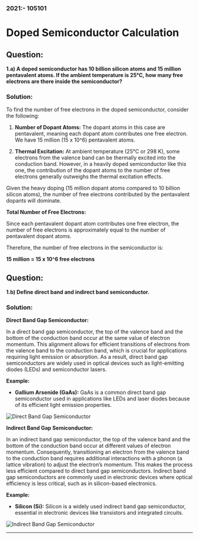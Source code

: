 
### 2021:- 105101

# Doped Semiconductor Calculation

## Question:

**1.a) A doped semiconductor has 10 billion silicon atoms and 15 million pentavalent atoms. If the ambient temperature is 25°C, how many free electrons are there inside the semiconductor?**

### Solution:

To find the number of free electrons in the doped semiconductor, consider the following:

1. **Number of Dopant Atoms:** The dopant atoms in this case are pentavalent, meaning each dopant atom contributes one free electron. We have 15 million (15 x 10^6) pentavalent atoms.

2. **Thermal Excitation:** At ambient temperature (25°C or 298 K), some electrons from the valence band can be thermally excited into the conduction band. However, in a heavily doped semiconductor like this one, the contribution of the dopant atoms to the number of free electrons generally outweighs the thermal excitation effects.

Given the heavy doping (15 million dopant atoms compared to 10 billion silicon atoms), the number of free electrons contributed by the pentavalent dopants will dominate.

**Total Number of Free Electrons:**

Since each pentavalent dopant atom contributes one free electron, the number of free electrons is approximately equal to the number of pentavalent dopant atoms.

Therefore, the number of free electrons in the semiconductor is:

**15 million = 15 x 10^6 free electrons**

## Question:

**1.b) Define direct band and indirect band semiconductor.**

### Solution:

**Direct Band Gap Semiconductor:**

In a direct band gap semiconductor, the top of the valence band and the bottom of the conduction band occur at the same value of electron momentum. This alignment allows for efficient transitions of electrons from the valence band to the conduction band, which is crucial for applications requiring light emission or absorption. As a result, direct band gap semiconductors are widely used in optical devices such as light-emitting diodes (LEDs) and semiconductor lasers.

**Example:**
- **Gallium Arsenide (GaAs):** GaAs is a common direct band gap semiconductor used in applications like LEDs and laser diodes because of its efficient light emission properties.

![Direct Band Gap Semiconductor](https://www.doitpoms.ac.uk/tlplib/semiconductors/images/direct_bandgap.jpg)

**Indirect Band Gap Semiconductor:**

In an indirect band gap semiconductor, the top of the valence band and the bottom of the conduction band occur at different values of electron momentum. Consequently, transitioning an electron from the valence band to the conduction band requires additional interactions with a phonon (a lattice vibration) to adjust the electron’s momentum. This makes the process less efficient compared to direct band gap semiconductors. Indirect band gap semiconductors are commonly used in electronic devices where optical efficiency is less critical, such as in silicon-based electronics.

**Example:**
- **Silicon (Si):** Silicon is a widely used indirect band gap semiconductor, essential in electronic devices like transistors and integrated circuits.

![Indirect Band Gap Semiconductor](https://www.doitpoms.ac.uk/tlplib/semiconductors/images/indirect_bandgap.jpg)

---

